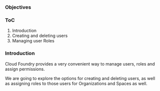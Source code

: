 ### Objectives

### ToC

1. Introduction
2. Creating and deleting users
3. Managing user Roles

### Introduction

Cloud Foundry provides a very convenient way to manage users, roles and assign permissions.

We are going to explore the options for creating and deleting users, as well as assigning roles to those users for Organizations and Spaces as well.
